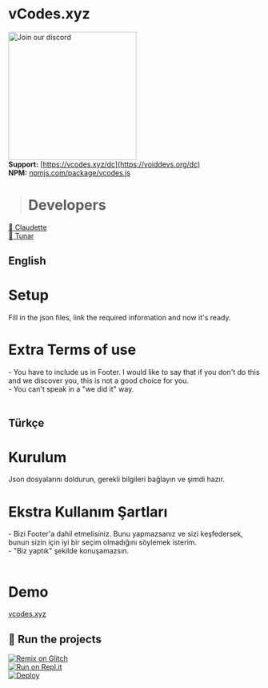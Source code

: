 # vCodes.xyz
<a href="https://vcodes.xyz/dc" target="_blank"><img src="https://img.devsforum.net/tr/img/h1Z2X3.png" alt="Join our discord" width="256"></a><br>
**Support:** [https://vcodes.xyz/dc](https://voiddevs.org/dc) <br>
**NPM:** [npmjs.com/package/vcodes.js](https://www.npmjs.com/package/vcodes.js)<br>

> # Developers
<a href="https://github.com/iClaudette">👤 Claudette</a><br>
<a href="https://github.com/tunarjs">👤 Tunar</a>


## English
# Setup
<a>Fill in the json files, link the required information and now it's ready.</a>
# Extra Terms of use
<a>- You have to include us in Footer. I would like to say that if you don't do this and we discover you, this is not a good choice for you.</a><br>
<a>- You can't speak in a "we did it" way.</a>
<br><br>
## Türkçe
# Kurulum
<a>Json dosyalarını doldurun, gerekli bilgileri bağlayın ve şimdi hazır.</a>
# Ekstra Kullanım Şartları
<a>- Bizi Footer'a dahil etmelisiniz. Bunu yapmazsanız ve sizi keşfedersek, bunun sizin için iyi bir seçim olmadığını söylemek isterim.</a><br>
<a>- "Biz yaptık" şekilde konuşamazsın.</a>
<br><br>

# Demo
<a href="https://vcodes.xyz">vcodes.xyz</a>

## 💨 Run the projects
[![Remix on Glitch](https://cdn.glitch.com/2703baf2-b643-4da7-ab91-7ee2a2d00b5b%2Fremix-button.svg)](https://glitch.com/edit/#!/import/github/vcodes-xyz/bot-list)<br>
[![Run on Repl.it](https://repl.it/badge/github/vcodes-xyz/bot-list)](https://repl.it/github/vcodes-xyz/bot-list)<br>
[![Deploy](https://www.herokucdn.com/deploy/button.svg)](https://heroku.com/deploy?template=https://github.com/vcodes-xyz/bot-list)
